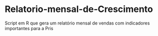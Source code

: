 # Relatorio-mensal-de-Crescimento
Script em R que gera um relatório mensal de vendas com indicadores importantes para a Pris
